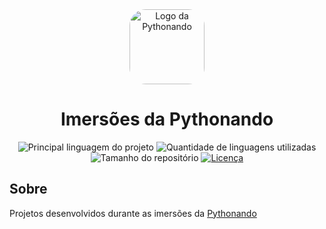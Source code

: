 <div align="center" id="top">
  <a href="https://github.com/Pythonando/">
    <img style="border-radius: 26px;" width="120" src="https://github.com/Pythonando.png" alt="Logo da Pythonando" />
  </a>
  <h1>Imersões da Pythonando</h1>
</div>

<p align="center">
  <img alt="Principal linguagem do projeto" src="https://img.shields.io/github/languages/top/ShadowsS01/Pythonando-Imersao" />

  <img alt="Quantidade de linguagens utilizadas" src="https://img.shields.io/github/languages/count/ShadowsS01/Pythonando-Imersao" />

  <img alt="Tamanho do repositório" src="https://img.shields.io/github/repo-size/ShadowsS01/Pythonando-Imersao" />

  <a href="/LICENSE">
    <img alt="Licença" src="https://img.shields.io/github/license/ShadowsS01/Pythonando-Imersao?color=blue" />
  </a>
</p>

## Sobre

Projetos desenvolvidos durante as imersões da [Pythonando](https://github.com/Pythonando)
